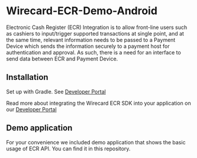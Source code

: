 # Wirecard-ECR-Demo-Android

Electronic Cash Register (ECR) Integration is to allow front-line users such as cashiers to input/trigger supported transactions at single point, and at the same time, relevant information needs to be passed to a Payment Device which sends the information securely to a payment host for authentication and approval. As such, there is a need for an interface to send data between ECR and Payment Device.

## Installation

Set up with Gradle. See [Developer Portal](https://wirecardmobileservices.github.io/Wirecard-ECR-Developer/int-setup-android-gradle/)

Read more about integrating the Wirecard ECR SDK into your application on our [Developer Portal](https://wirecardmobileservices.github.io/Wirecard-ECR-Developer/)

## Demo application

For your convenience we included demo application that shows the basic usage of ECR API. You can find it in this repository.
